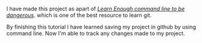 I have made this project as apart of [*Learn Enough command line to be dangerous*](https://www.learnenough.com/git-tutorial). which is one of the best resource to learn git.

By finishing this tutorial I have learned saving my project in github by using command line. Now I'm able to track any changes made to my project.
